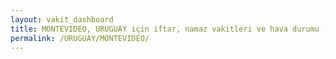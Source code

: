 ```yaml
---
layout: vakit_dashboard
title: MONTEVIDEO, URUGUAY için iftar, namaz vakitleri ve hava durumu - ilçe/eyalet seç
permalink: /URUGUAY/MONTEVIDEO/
---
```


<script type="text/javascript">
  var GLOBAL_COUNTRY = 'URUGUAY';
  var GLOBAL_CITY = 'MONTEVIDEO';
  var GLOBAL_STATE = '';
  var lat = 72;
  var lon = 21;
</script>
